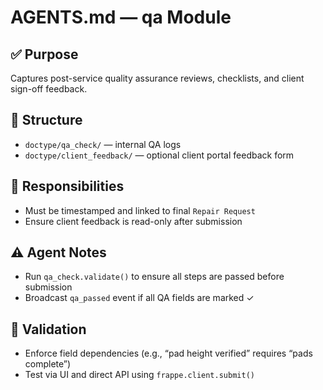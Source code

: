 # AGENTS.md — qa Module

## ✅ Purpose
Captures post-service quality assurance reviews, checklists, and client sign-off feedback.

## 📁 Structure
- `doctype/qa_check/` — internal QA logs
- `doctype/client_feedback/` — optional client portal feedback form

## 🎯 Responsibilities
- Must be timestamped and linked to final `Repair Request`
- Ensure client feedback is read-only after submission

## ⚠️ Agent Notes
- Run `qa_check.validate()` to ensure all steps are passed before submission
- Broadcast `qa_passed` event if all QA fields are marked ✓

## 🧪 Validation
- Enforce field dependencies (e.g., “pad height verified” requires “pads complete”)
- Test via UI and direct API using `frappe.client.submit()`